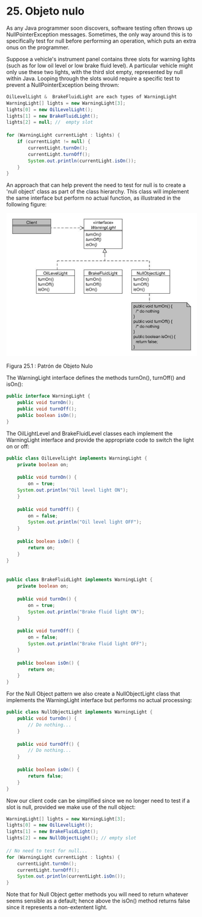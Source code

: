 # 25. Objeto nulo

As any Java programmer soon discovers, software testing often throws up NullPointerException messages. Sometimes, the only way around this is to specifically test for null before performing an operation, which puts an extra onus on the programmer.

Suppose a vehicle's instrument panel contains three slots for warning lights (such as for low oil level or low brake fluid level). A particular vehicle might only use these two lights, with the third slot empty, represented by null within Java. Looping through the slots would require a specific test to prevent a NullPointerException being thrown:

```java
OilLevelLight &  BrakeFluidLight are each types of WarningLight
WarningLight[] lights = new WarningLight[3];
lights[0] = new OilLevelLight();
lights[1] = new BrakeFluidLight();
lights[2] = null; //  empty slot

for (WarningLight currentLight : lights) {
    if (currentLight != null) {
        currentLight.turnOn();
        currentLight.turnOff();
        System.out.println(currentLight.isOn());
    }
}
```

An approach that can help prevent the need to test for null is to create a 'null object' class as part of the class hierarchy. This class will implement the same interface but perform no actual function, as illustrated in the following figure:

![Patrón de Objeto Nulo](../images/000029.jpg)

Figura 25.1 : Patrón de Objeto Nulo

The WarningLight interface defines the methods turnOn(), turnOff() and isOn():

```java
public interface WarningLight {
    public void turnOn();
    public void turnOff();
    public boolean isOn();
}
```

The OilLightLevel and BrakeFluidLevel classes each implement the WarningLight interface and provide the appropriate code to switch the light on or off:

```java
public class OilLevelLight implements WarningLight {
    private boolean on;
 
    public void turnOn() {
        on = true;
    System.out.println("Oil level light ON");
    }
 
    public void turnOff() {
        on = false;
        System.out.println("Oil level light OFF");
    }
   
    public boolean isOn() {
        return on;
    }
}


public class BrakeFluidLight implements WarningLight {
    private boolean on;
 
    public void turnOn() {
        on = true;
        System.out.println("Brake fluid light ON");
    }
 
    public void turnOff() {
        on = false;
        System.out.println("Brake fluid light OFF");
    }
   
    public boolean isOn() {
        return on;
    }
}
```

For the Null Object pattern we also create a NullObjectLight class that implements the WarningLight interface but performs no actual processing:

```java
public class NullObjectLight implements WarningLight {
    public void turnOn() {
        // Do nothing...
    }
 
    public void turnOff() {
        // Do nothing...
    }
   
    public boolean isOn() {
        return false;
    }
}
```

Now our client code can be simplified since we no longer need to test if a slot is null, provided we make use of the null object:

```java
WarningLight[] lights = new WarningLight[3];
lights[0] = new OilLevelLight();
lights[1] = new BrakeFluidLight();
lights[2] = new NullObjectLight(); // empty slot

// No need to test for null...
for (WarningLight currentLight : lights) {
    currentLight.turnOn();
    currentLight.turnOff();
    System.out.println(currentLight.isOn());
}
```

Note that for Null Object getter methods you will need to return whatever seems sensible as a default; hence above the isOn() method returns false since it represents a non-extentent light.
